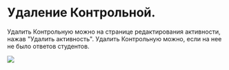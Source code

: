 # Удаление Контрольной.

Удалить Контрольную можно на странице редактирования активности, нажав "Удалить активность". Удалить Контрольную можно, если на нее не было ответов студентов.

![](../../../../.gitbook/assets/Screenshot\_781.png)
